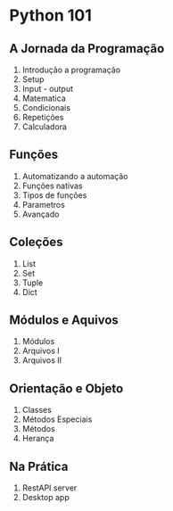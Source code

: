# Python 101

## A Jornada da Programação

1. Introdução a programação
2. Setup
3. Input - output
4. Matematica
5. Condicionais
6. Repetições
7. Calculadora

## Funções

1. Automatizando a automação
2. Funções nativas
3. Tipos de funções
4. Parametros
5. Avançado

## Coleções

1. List
2. Set
3. Tuple
4. Dict

## Módulos e Aquivos

1. Módulos
2. Arquivos I
2. Arquivos II

## Orientação e Objeto

1. Classes
4. Métodos Especiais
3. Métodos
5. Herança

## Na Prática

1. RestAPI server
2. Desktop app
